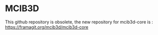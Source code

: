 # MCIB3D
This github repository is obsolete, the new repository for mcib3d-core is  :
https://framagit.org/mcib3d/mcib3d-core
